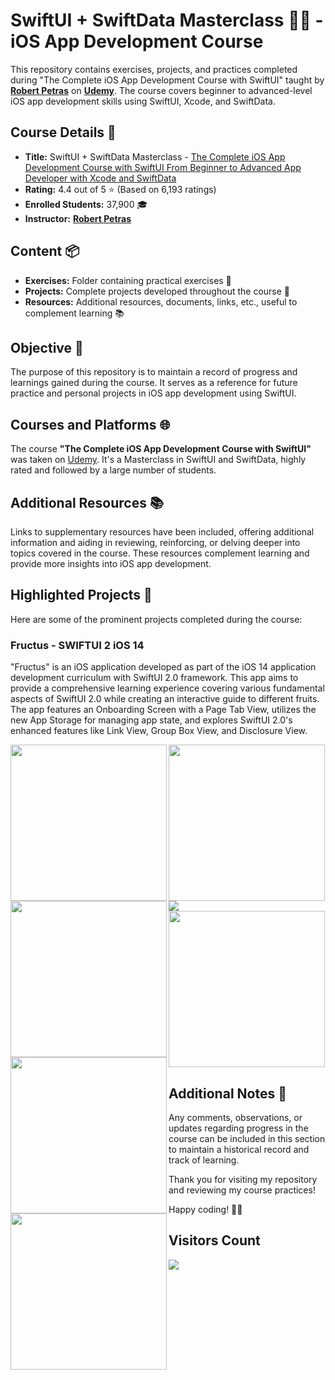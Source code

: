 # SwiftUI + SwiftData Masterclass 📱🚀 - iOS App Development Course

This repository contains exercises, projects, and practices completed during "The Complete iOS App Development Course with SwiftUI" taught by [**Robert Petras**](https://www.udemy.com/course/swiftui-masterclass-course-ios-development-with-swift/#instructor-1) on [**Udemy**](https://www.udemy.com/course/swiftui-masterclass-course-ios-development-with-swift/). The course covers beginner to advanced-level iOS app development skills using SwiftUI, Xcode, and SwiftData.

## Course Details 📝

- **Title:** SwiftUI + SwiftData Masterclass - [The Complete iOS App Development Course with SwiftUI From Beginner to Advanced App Developer with Xcode and SwiftData](https://www.udemy.com/course/swiftui-masterclass-course-ios-development-with-swift/)
- **Rating:** 4.4 out of 5 ⭐️ (Based on 6,193 ratings)
- **Enrolled Students:** 37,900 🎓
- **Instructor:** [**Robert Petras**](https://www.udemy.com/course/swiftui-masterclass-course-ios-development-with-swift/#instructor-1)

## Content 📦

- **Exercises:** Folder containing practical exercises 💪
- **Projects:** Complete projects developed throughout the course 📲
- **Resources:** Additional resources, documents, links, etc., useful to complement learning 📚

## Objective 🎯

The purpose of this repository is to maintain a record of progress and learnings gained during the course. It serves as a reference for future practice and personal projects in iOS app development using SwiftUI.

## Courses and Platforms 🌐

The course **"The Complete iOS App Development Course with SwiftUI"** was taken on [Udemy](https://www.udemy.com/course/swiftui-masterclass-course-ios-development-with-swift/). It's a Masterclass in SwiftUI and SwiftData, highly rated and followed by a large number of students.

## Additional Resources 📚

Links to supplementary resources have been included, offering additional information and aiding in reviewing, reinforcing, or delving deeper into topics covered in the course. These resources complement learning and provide more insights into iOS app development.

## Highlighted Projects 🌟

Here are some of the prominent projects completed during the course:

### Fructus - SWIFTUI 2 iOS 14

"Fructus" is an iOS application developed as part of the iOS 14 application development curriculum with SwiftUI 2.0 framework. This app aims to provide a comprehensive learning experience covering various fundamental aspects of SwiftUI 2.0 while creating an interactive guide to different fruits. The app features an Onboarding Screen with a Page Tab View, utilizes the new App Storage for managing app state, and explores SwiftUI 2.0's enhanced features like Link View, Group Box View, and Disclosure View.

<img width="250px" align="left" src="Fructus/Screenshots/fructus_1.png" />
<img width="250px" align="left" src="Fructus/Screenshots/fructus_2.png" />
<img width="250px" src="Fructus/Screenshots/fructus_3.png" />

<img src="Fructus/Screenshots/fructus_4.png" />

<img width="250px" align="left" src="Fructus/Screenshots/fructus_5.png" />
<img width="250px" align="left" src="Fructus/Screenshots/fructus_6.png" />
<img width="250px" src="Fructus/Screenshots/fructus_7.png" />


## Additional Notes 📝

Any comments, observations, or updates regarding progress in the course can be included in this section to maintain a historical record and track of learning.

Thank you for visiting my repository and reviewing my course practices!

Happy coding! 🚀📱

## Visitors Count

<img width="auto" src="https://profile-counter.glitch.me/swift_ui_masterclass/count.svg" />

